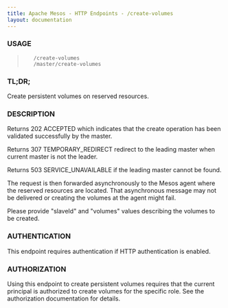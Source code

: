 ```yaml
---
title: Apache Mesos - HTTP Endpoints - /create-volumes
layout: documentation
---
```

<!--- This is an automatically generated file. DO NOT EDIT! --->

### USAGE ###
>        /create-volumes
>        /master/create-volumes

### TL;DR; ###
Create persistent volumes on reserved resources.

### DESCRIPTION ###
Returns 202 ACCEPTED which indicates that the create
operation has been validated successfully by the master.

Returns 307 TEMPORARY_REDIRECT redirect to the leading master when
current master is not the leader.

Returns 503 SERVICE_UNAVAILABLE if the leading master cannot be
found.

The request is then forwarded asynchronously to the Mesos
agent where the reserved resources are located.
That asynchronous message may not be delivered or
creating the volumes at the agent might fail.

Please provide "slaveId" and "volumes" values describing
the volumes to be created.


### AUTHENTICATION ###
This endpoint requires authentication if HTTP authentication is
enabled.

### AUTHORIZATION ###
Using this endpoint to create persistent volumes requires that
the current principal is authorized to create volumes for the
specific role.
See the authorization documentation for details.